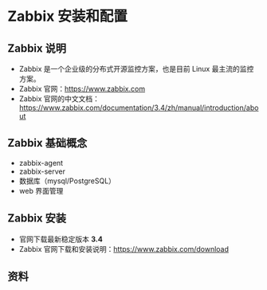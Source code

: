 # Zabbix 安装和配置


## Zabbix 说明

- Zabbix 是一个企业级的分布式开源监控方案，也是目前 Linux 最主流的监控方案。
- Zabbix 官网：<https://www.zabbix.com>
- Zabbix 官网的中文文档：<https://www.zabbix.com/documentation/3.4/zh/manual/introduction/about>

## Zabbix 基础概念

- zabbix-agent
- zabbix-server
- 数据库（mysql/PostgreSQL）
- web 界面管理

## Zabbix 安装

- 官网下载最新稳定版本 **3.4**
- Zabbix 官网下载和安装说明：<https://www.zabbix.com/download>



## 资料
